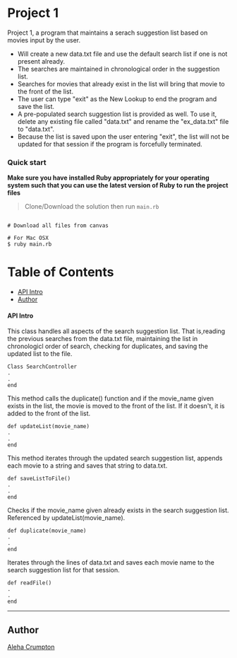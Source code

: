 # Project 1

Project 1, a program that maintains a serach suggestion list based on movies input by the user.

* Will create a new data.txt file and use the default search list if one is not present already.
* The searches are maintained in chronological order in the suggestion list.
* Searches for movies that already exist in the list will bring that movie to the front of the list.
* The user can type "exit" as the New Lookup to end the program and save the list.
* A pre-populated search suggestion list is provided as well. To use it, delete any existing file called "data.txt" and rename the "ex_data.txt" file to "data.txt".
* Because the list is saved upon the user entering "exit", the list will not be updated for that session if the program is forcefully terminated.

### Quick start
**Make sure you have installed Ruby appropriately for your operating system such that you can use the latest version of Ruby to run the project files**

> Clone/Download the solution then run `main.rb`

```

# Download all files from canvas

# For Mac OSX
$ ruby main.rb

```

# Table of Contents
* [API Intro](#api-intro)
* [Author](#author)

#### API Intro

This class handles all aspects of the search suggestion list. That is,reading the previous searches from the data.txt file, 
maintaining the list in chronologicl order of search, checking for duplicates, and saving the updated list to the file.
```
Class SearchController
.
.
end
```

This method calls the duplicate() function and if the movie_name given exists in the list, the movie is moved to the front 
of the list. If it doesn't, it is added to the front of the list.
```
def updateList(movie_name)	
.
.
end
```

This method iterates through the updated search suggestion list, appends each movie to a string and saves that string to data.txt.
```
def saveListToFile()	
.
.
end
```
Checks if the movie_name given already exists in the search suggestion list. Referenced by updateList(movie_name).
```
def duplicate(movie_name)	
.
.
end
```
Iterates through the lines of data.txt and saves each movie name to the search suggestion list for that session.
```
def readFile()	
.
.
end
```
___

## Author
 [Aleha Crumpton](/LICENSE)
